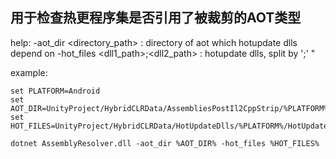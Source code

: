 ## 用于检查热更程序集是否引用了被裁剪的AOT类型

help:
-aot_dir <directory_path> : directory of aot which hotupdate dlls depend on
-hot_files <dll1_path>;<dll2_path> : hotupdate dlls, split by ';'
"

example:
```batch
set PLATFORM=Android
set AOT_DIR=UnityProject/HybridCLRData/AssembliesPostIl2CppStrip/%PLATFORM%
set HOT_FILES=UnityProject/HybridCLRData/HotUpdateDlls/%PLATFORM%/HotUpdate.dll

dotnet AssemblyResolver.dll -aot_dir %AOT_DIR% -hot_files %HOT_FILES%
```
